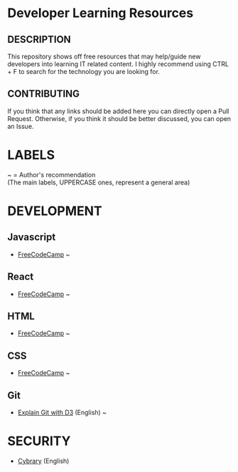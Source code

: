 # Developer Learning Resources

## DESCRIPTION<br>
This repository shows off free resources that may help/guide new developers into learning IT related content.
I highly recommend using CTRL + F to search for the technology you are looking for.

## CONTRIBUTING<br>
If you think that any links should be added here you can directly open a Pull Request. Otherwise, if you think it should be better discussed, you can open an Issue.

# LABELS<br>
~ = Author's recommendation<br>
(The main labels, UPPERCASE ones, represent a general area) 

# DEVELOPMENT
## Javascript<br>
- <a href=https://learn.freecodecamp.org/>FreeCodeCamp</a> ~

## React<br>
- <a href=https://learn.freecodecamp.org/>FreeCodeCamp</a> ~

## HTML<br>
- <a href=https://learn.freecodecamp.org/>FreeCodeCamp</a> ~

## CSS<br>
- <a href=https://learn.freecodecamp.org/>FreeCodeCamp</a> ~

## Git<br>
- <a href=http://onlywei.github.io/explain-git-with-d3/>Explain Git with D3</a> (English) ~

# SECURITY<br>
- <a href=https://www.cybrary.it/>Cybrary</a> (English)

